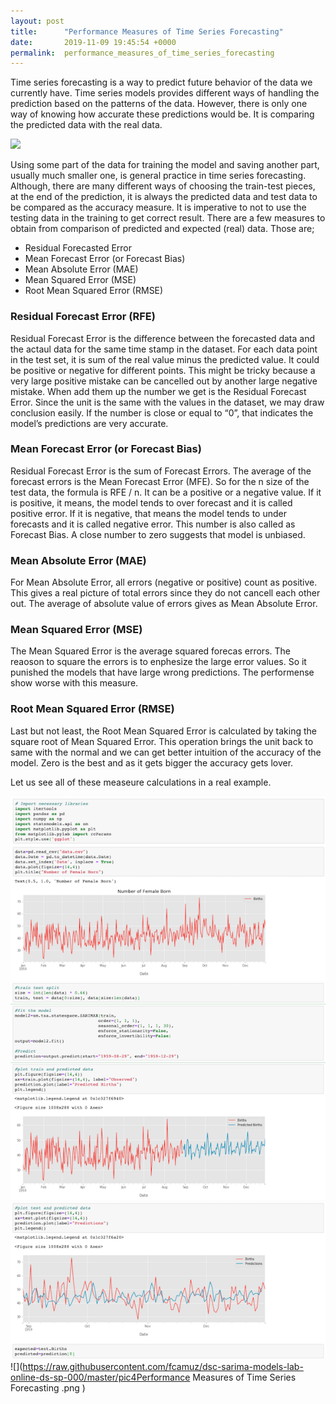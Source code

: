 ```yaml
---
layout: post
title:      "Performance Measures of Time Series Forecasting"
date:       2019-11-09 19:45:54 +0000
permalink:  performance_measures_of_time_series_forecasting
---
```



Time series forecasting is a way to predict future behavior of the data we currently have. Time series models provides different ways of handling the prediction based  on the patterns of the data. However, there is only one way of knowing how accurate these predictions would be. It is comparing the predicted data with the real data. 

![](https://dr5dymrsxhdzh.cloudfront.net/blog/images/a9c500b24/2019/10/investment-theme-stockmarket-and-finance-business-analysis-with-picture-id1127753940.jpg)

Using some part of the data for training the model and saving another part, usually much smaller one, is general practice in time series forecasting. Although, there are many different ways of choosing the train-test pieces, at the end of the prediction, it is always the predicted data and test data to be compared as the accuracy measure. It is imperative to not to use the testing data in the training to get correct result.
There are a few measures to obtain from comparison of predicted and expected (real) data. Those are;

-	Residual Forecasted Error 
-	Mean Forecast Error (or Forecast Bias)
-	Mean Absolute Error (MAE)
-	Mean Squared Error (MSE)
-	Root Mean Squared Error (RMSE)

### Residual Forecast Error (RFE)
Residual Forecast Error is the difference between the forecasted data and the actaul data for the same time stamp in the dataset. For each data point in the test set, it is sum of the real value minus the predicted value. It could be positive or negative for different points. This might be tricky because a very large positive mistake can be cancelled out by another large negative mistake. When add them up the number we get is the Residual Forecast Error. Since the unit is the same with the values in the dataset, we may draw conclusion easily. If the number is close or equal to “0”, that indicates the model’s predictions are very accurate. 

### Mean Forecast Error (or Forecast Bias)
Residual Forecast Error is the sum of Forecast Errors. The average of the forecast errors is the Mean Forecast Error (MFE). So for the n size of the test data, the formula is RFE / n. It can be a positive or a negative value. If it is positive, it means, the model tends to over forecast and it is called positive error. If it is negative, that means the model tends to under forecasts and it is called negative error. This number is also called as Forecast Bias. A close number to zero suggests that model is unbiased. 
### Mean Absolute Error (MAE)
For Mean Absolute Error, all errors (negative or positive) count as positive. This gives a real picture of total errors since they do not cancell each other out.  The average of absolute value of errors gives as Mean Absolute Error.

### Mean Squared Error (MSE)
The Mean Squared Error is the average squared forecas errors. The reaoson to square the errors is to enphesize the large error values.  So it punished the models that have large wrong predictions.  The performense show worse with this measure. 

### Root Mean Squared Error (RMSE)
Last but not least, the Root Mean Squared Error is calculated by taking the square root of Mean Squared Error.  This operation brings the unit back to same with the normal and we can get better intuition of the accuracy of the model. Zero is the best and as it gets bigger the accuracy gets lover.  


Let us see all of these measeure calculations in a real example. 

![](https://raw.githubusercontent.com/fcamuz/dsc-sarima-models-lab-online-ds-sp-000/master/pic1.png  ) 
![](https://raw.githubusercontent.com/fcamuz/dsc-sarima-models-lab-online-ds-sp-000/master/pic2.png  ) 
![](https://raw.githubusercontent.com/fcamuz/dsc-sarima-models-lab-online-ds-sp-000/master/pic3.png  ) 
![](https://raw.githubusercontent.com/fcamuz/dsc-sarima-models-lab-online-ds-sp-000/master/pic4Performance Measures of Time Series Forecasting
.png  ) 
